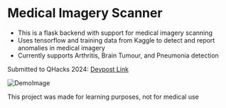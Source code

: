 # Medical Imagery Scanner
- This is a flask backend with support for medical imagery scanning
- Uses tensorflow and training data from Kaggle to detect and report anomalies in medical imagery
- Currently supports Arthritis, Brain Tumour, and Pneumonia detection

Submitted to QHacks 2024: [Devpost Link](https://devpost.com/software/do-you-have)

![DemoImage](https://d112y698adiu2z.cloudfront.net/photos/production/software_photos/002/751/660/datas/original.png)  

This project was made for learning purposes, not for medical use
